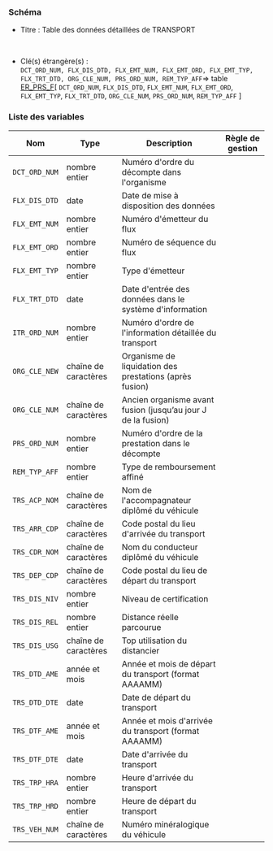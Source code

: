 ### Schéma


- Titre : Table des données détaillées de TRANSPORT
<br />



- Clé(s) étrangère(s) : <br />
`DCT_ORD_NUM, FLX_DIS_DTD, FLX_EMT_NUM, FLX_EMT_ORD, FLX_EMT_TYP, FLX_TRT_DTD, ORG_CLE_NUM, PRS_ORD_NUM, REM_TYP_AFF`=> table [ER_PRS_F](/tables/ER_PRS_F)[ `DCT_ORD_NUM`, `FLX_DIS_DTD`, `FLX_EMT_NUM`, `FLX_EMT_ORD`, `FLX_EMT_TYP`, `FLX_TRT_DTD`, `ORG_CLE_NUM`, `PRS_ORD_NUM`, `REM_TYP_AFF` ]<br />

 
### Liste des variables

Nom | Type | Description | Règle de gestion
-|-|-|-
`DCT_ORD_NUM`| nombre entier |Numéro d'ordre du décompte dans l'organisme||
`FLX_DIS_DTD`| date |Date de mise à disposition des données||
`FLX_EMT_NUM`| nombre entier |Numéro d'émetteur du flux||
`FLX_EMT_ORD`| nombre entier |Numéro de séquence du flux||
`FLX_EMT_TYP`| nombre entier |Type d'émetteur||
`FLX_TRT_DTD`| date |Date d'entrée des données dans le système d'information||
`ITR_ORD_NUM`| nombre entier |Numéro d'ordre de l'information détaillée du transport||
`ORG_CLE_NEW`| chaîne de caractères |Organisme de liquidation des prestations (après fusion)||
`ORG_CLE_NUM`| chaîne de caractères |Ancien organisme avant fusion (jusqu’au jour J de la fusion)||
`PRS_ORD_NUM`| nombre entier |Numéro d'ordre de la prestation dans le décompte||
`REM_TYP_AFF`| nombre entier |Type de remboursement affiné||
`TRS_ACP_NOM`| chaîne de caractères |Nom de l'accompagnateur diplômé du véhicule||
`TRS_ARR_CDP`| chaîne de caractères |Code postal du lieu d'arrivée du transport||
`TRS_CDR_NOM`| chaîne de caractères |Nom du conducteur diplômé du véhicule||
`TRS_DEP_CDP`| chaîne de caractères |Code postal du lieu de départ du transport||
`TRS_DIS_NIV`| nombre entier |Niveau de certification||
`TRS_DIS_REL`| nombre entier |Distance réelle parcourue||
`TRS_DIS_USG`| chaîne de caractères |Top utilisation du distancier||
`TRS_DTD_AME`| année et mois |Année et mois de départ du transport (format AAAAMM)||
`TRS_DTD_DTE`| date |Date de départ du transport||
`TRS_DTF_AME`| année et mois |Année et mois d'arrivée du transport (format AAAAMM)||
`TRS_DTF_DTE`| date |Date d'arrivée du transport||
`TRS_TRP_HRA`| nombre entier |Heure d'arrivée du transport||
`TRS_TRP_HRD`| nombre entier |Heure de départ du transport||
`TRS_VEH_NUM`| chaîne de caractères |Numéro minéralogique du véhicule||